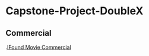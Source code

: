 # Capstone-Project-DoubleX



## Commercial
.[IFound Movie Commercial](https://youtu.be/YTtXit-VW9Y)
